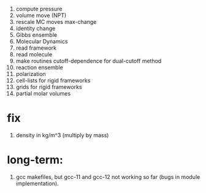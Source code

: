  1) compute pressure
 2) volume move (NPT)
 3) rescale MC moves max-change 
 4) identity change
 5) Gibbs ensemble
 6) Molecular Dynamics
 7) read framework
 8) read molecule
 9) make routines cutoff-dependence for dual-cutoff method
10) reaction ensemble
11) polarization
12) cell-lists for rigid frameworks
13) grids for rigid frameworks
14) partial molar volumes

fix
===
1) density in kg/m^3 (multiply by mass)


long-term:
==========
1) gcc makefiles, but gcc-11 and gcc-12 not working so far (bugs in module implementation).



